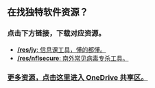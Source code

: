 <title>Toolbox</title>

## 在找独特软件资源？
### 点击下方链接，下载对应资源。

- [**/res/jy**: 信息课工具，懂的都懂。](/res/jy)
- [**/res/nflsecure**: 南外常见病毒专杀工具。](/res/nflsecure)

### [更多资源，点击这里进入 OneDrive 共享区。](https://antdock.cn/goto/antdock-my.sharepoint.com/:f:/g/personal/ericzhang_antdock_onmicrosoft_com/ElrtNqLDL3dCr8XD7FSQOI4BpRLVp0mLRTY6E8Ngxm6V3A?e=aAYkLF)